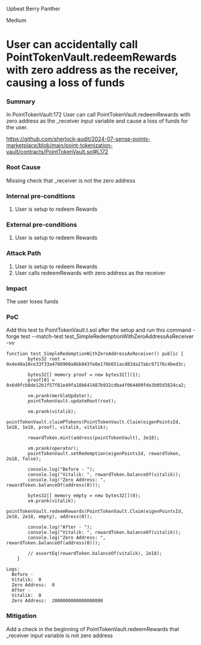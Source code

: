 Upbeat Berry Panther

Medium

# User can accidentally call PointTokenVault.redeemRewards with zero address as the receiver, causing a loss of funds

### Summary

In PointTokenVault:172 User can call PointTokenVault.redeemRewards with zero address as the _receiver input variable and cause a loss of funds for the user.

https://github.com/sherlock-audit/2024-07-sense-points-marketplace/blob/main/point-tokenization-vault/contracts/PointTokenVault.sol#L172

### Root Cause

Missing check that _receiver is not the zero address

### Internal pre-conditions

1. User is setup to redeem Rewards

### External pre-conditions

1. User is setup to redeem Rewards

### Attack Path

1. User is setup to redeem Rewards
2. User calls redeemRewards with zero address as the receiver

### Impact

The user loses funds

### PoC

Add this test to PointTokenVault.t.sol after the setup and run this command - 
forge test --match-test test_SimpleRedemptionWithZeroAddressAsReceiver -vv
```solidity
function test_SimpleRedemptionWithZeroAddressAsReceiver() public {
        bytes32 root = 0x4e40a10ce33f33a4786960a8bb843fe0e170b651acd83da27abc97176c4bed3c;

        bytes32[] memory proof = new bytes32[](1);
        proof[0] = 0x6d0fcb8de12b1f57f81e49fa18b641487b932cdba4f064409fde3b05d3824ca2;

        vm.prank(merkleUpdater);
        pointTokenVault.updateRoot(root);

        vm.prank(vitalik);
        pointTokenVault.claimPTokens(PointTokenVault.Claim(eigenPointsId, 1e18, 1e18, proof), vitalik, vitalik);

        rewardToken.mint(address(pointTokenVault), 3e18);

        vm.prank(operator);
        pointTokenVault.setRedemption(eigenPointsId, rewardToken, 2e18, false);

        console.log("Before - ");
        console.log("Vitalik: ", rewardToken.balanceOf(vitalik));
        console.log("Zero Address: ", rewardToken.balanceOf(address(0)));

        bytes32[] memory empty = new bytes32[](0);
        vm.prank(vitalik);
        pointTokenVault.redeemRewards(PointTokenVault.Claim(eigenPointsId, 2e18, 2e18, empty), address(0));

        console.log("After - ");
        console.log("Vitalik: ", rewardToken.balanceOf(vitalik));
        console.log("Zero Address: ", rewardToken.balanceOf(address(0)));

        // assertEq(rewardToken.balanceOf(vitalik), 2e18);
    }
```

```solidity
Logs:
  Before -
  Vitalik:  0
  Zero Address:  0
  After -
  Vitalik:  0
  Zero Address:  2000000000000000000
```

### Mitigation

Add a check in the beginning of PointTokenVault.redeemRewards that _receiver input variable is not zero address